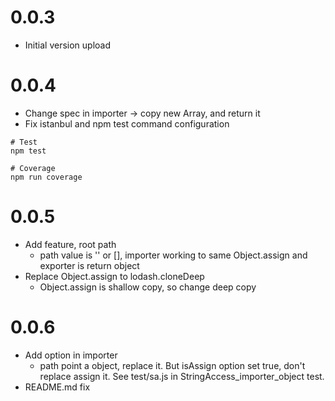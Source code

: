 # 0.0.3
* Initial version upload

# 0.0.4
* Change spec in importer -> copy new Array, and return it
* Fix istanbul and npm test command configuration

```
# Test
npm test

# Coverage
npm run coverage
```

# 0.0.5
* Add feature, root path
  * path value is '' or [], importer working to same Object.assign and exporter is return object
* Replace Object.assign to lodash.cloneDeep
  * Object.assign is shallow copy, so change deep copy
  
# 0.0.6
* Add option in importer
  * path point a object, replace it. But isAssign option set true, don't replace assign it. 
    See test/sa.js in StringAccess_importer_object test.
* README.md fix